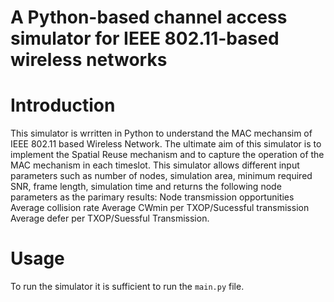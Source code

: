 # A Python-based channel access simulator for IEEE 802.11-based wireless networks

# Introduction

This simulator is wrritten in Python to understand the MAC mechansim of IEEE 802.11 based Wireless Network. The ultimate aim of this simulator is to implement the Spatial Reuse mechanism and to capture the operation of the MAC mechanism in each timeslot. This simulator allows different input parameters such as number of nodes, simulation area, minimum required SNR, frame length, simulation time and returns the following node parameters as the parimary results: 
Node transmission opportunities
Average collision rate 
Average CWmin per TXOP/Sucessful transmission
Average defer per TXOP/Suessful Transmission.

# Usage
To run the simulator it is sufficient to run the `main.py` file. 





